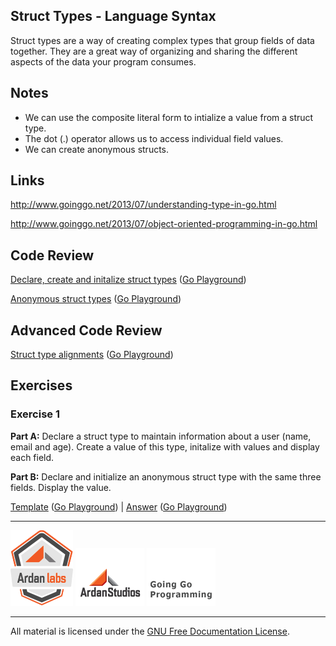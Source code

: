 ## Struct Types - Language Syntax

Struct types are a way of creating complex types that group fields of data together. They are a great way of organizing and sharing the different aspects of the data your program consumes.

## Notes

* We can use the composite literal form to intialize a value from a struct type.
* The dot (.) operator allows us to access individual field values.
* We can create anonymous structs.

## Links

http://www.goinggo.net/2013/07/understanding-type-in-go.html

http://www.goinggo.net/2013/07/object-oriented-programming-in-go.html

## Code Review

[Declare, create and initalize struct types](example1/example1.go) ([Go Playground](http://play.golang.org/p/Sl-vYp7pp_))

[Anonymous struct types](example2/example2.go) ([Go Playground](http://play.golang.org/p/N2DjPVAWLJ))

## Advanced Code Review

[Struct type alignments](advanced/example1/example1.go) ([Go Playground](http://play.golang.org/p/ZuB82kgz2K))

## Exercises

### Exercise 1

**Part A:** Declare a struct type to maintain information about a user (name, email and age). Create a value of this type, initalize with values and display each field.

**Part B:** Declare and initialize an anonymous struct type with the same three fields. Display the value.

[Template](exercises/template1/template1.go) ([Go Playground](http://play.golang.org/p/HPJvLJoupp)) | 
[Answer](exercises/exercise1/exercise1.go) ([Go Playground](https://play.golang.org/p/uR27dgf4EI))

___
[![GoingGo Training](../../00-slides/images/ggt_logo.png)](http://www.goinggotraining.net)
[![Ardan Studios](../../00-slides/images/ardan_logo.png)](http://www.ardanstudios.com)
[![GoingGo Blog](../../00-slides/images/ggb_logo.png)](http://www.goinggo.net)
___
All material is licensed under the [GNU Free Documentation License](https://github.com/ArdanStudios/gotraining/blob/master/LICENSE).
